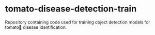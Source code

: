 # tomato-disease-detection-train
Repository containing code used for training object detection models for tomato🍅 disease identification. 
